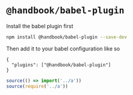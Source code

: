 # `@handbook/babel-plugin`

Install the babel plugin first

```sh
npm install @handbook/babel-plugin --save-dev
```

Then add it to your babel configuration like so

```
{
  "plugins": ["@handbook/babel-plugin"]
}
```

```js
source(() => import('../a'))
source(require('../a'))
```
